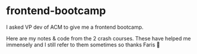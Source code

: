 # frontend-bootcamp
I asked VP dev of ACM to give me a frontend bootcamp.

Here are my notes & code from the 2 crash courses. These have helped me immensely and I still refer to them sometimes so thanks Faris 🥖